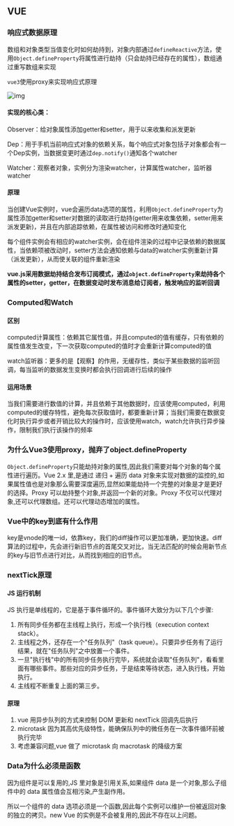## VUE

### 响应式数据原理

数组和对象类型当值变化时如何劫持到，对象内部通过`defineReactive`方法，使用`Object.defineProperty`将属性进行劫持（只会劫持已经存在的属性），数组通过重写数组来实现

`vue3`使用proxy来实现响应式原理

![img](https://pic2.zhimg.com/80/v2-b94d747fd273ec8224e6349f701430fd_720w.jpg)

#### 实现的核心类：

Observer：给对象属性添加getter和setter，用于以来收集和派发更新

Dep：用于手机当前响应式对象的依赖关系，每个响应式对象包括子对象都会有一个Dep实例，当数据变更时通过`dep.notify()`通知各个watcher

Watcher：观察者对象，实例分为渲染watcher，计算属性watcher，监听器watcher

#### 原理

当创建Vue实例时，vue会遍历data选项的属性，利用`Object.defineProperty`为属性添加getter和setter对数据的读取进行劫持(getter用来收集依赖，setter用来派发更新)，并且在内部追踪依赖，在属性被访问和修改时通知变化

每个组件实例会有相应的watcher实例，会在组件渲染的过程中记录依赖的数据属性，当依赖项被改动时，setter方法会通知依赖与data的watcher实例重新计算（派发更新），从而使关联的组件重新渲染

**vue.js采用数据劫持结合发布订阅模式，通过`object.defineProperty`来劫持各个属性的setter，getter，在数据变动时发布消息给订阅者，触发响应的监听回调**

### Computed和Watch

#### 区别

computed计算属性：依赖其它属性值，并且computed的值有缓存，只有依赖的属性值发生改变，下一次获取computed的值时才会重新计算computed的值

watch监听器：更多的是【观察】的作用，无缓存性，类似于某些数据的监听回调，每当监听的数据发生变换时都会执行回调进行后续的操作

#### 运用场景

当我们需要进行数值的计算，并且依赖于其他数据时，应该使用computed，利用computed的缓存特性，避免每次获取值时，都要重新计算；当我们需要在数据变化时执行异步或者开销比较大的操作时，应该使用watch，watch允许执行异步操作，限制我们执行该操作的频率

### 为什么Vue3使用proxy，抛弃了object.defineProperty

`Object.defineProperty`只能劫持对象的属性,因此我们需要对每个对象的每个属性进行遍历。Vue 2.x 里,是通过 递归 + 遍历 data 对象来实现对数据的监控的,如果属性值也是对象那么需要深度遍历,显然如果能劫持一个完整的对象是才是更好的选择。Proxy 可以劫持整个对象,并返回一个新的对象。Proxy 不仅可以代理对象,还可以代理数组。还可以代理动态增加的属性。

### Vue中的key到底有什么作用

key是vnode的唯一id，依靠key，我们的diff操作可以更加准确，更加快速。diff算法的过程中，先会进行新旧节点的首尾交叉对比，当无法匹配的时候会用新节点的key与旧节点进行对比，从而找到相应的旧节点。

### nextTick原理

#### JS 运行机制

JS 执行是单线程的，它是基于事件循环的。事件循环大致分为以下几个步骤:

1. 所有同步任务都在主线程上执行，形成一个执行栈（execution context stack）。
2. 主线程之外，还存在一个"任务队列"（task queue）。只要异步任务有了运行结果，就在"任务队列"之中放置一个事件。
3. 一旦"执行栈"中的所有同步任务执行完毕，系统就会读取"任务队列"，看看里面有哪些事件。那些对应的异步任务，于是结束等待状态，进入执行栈，开始执行。
4. 主线程不断重复上面的第三步。

#### 原理

1. vue 用异步队列的方式来控制 DOM 更新和 nextTick 回调先后执行
2. microtask 因为其高优先级特性，能确保队列中的微任务在一次事件循环前被执行完毕
3. 考虑兼容问题,vue 做了 microtask 向 macrotask 的降级方案

### Data为什么必须是函数

因为组件是可以复用的,JS 里对象是引用关系,如果组件 data 是一个对象,那么子组件中的 data 属性值会互相污染,产生副作用。

所以一个组件的 data 选项必须是一个函数,因此每个实例可以维护一份被返回对象的独立的拷贝。new Vue 的实例是不会被复用的,因此不存在以上问题。